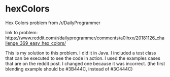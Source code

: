 # hexColors
Hex Colors problem from /r/DailyProgrammer

link to problem: https://www.reddit.com/r/dailyprogrammer/comments/a0lhxx/20181126_challenge_369_easy_hex_colors/

This is my solution to this problem. I did it in Java. I included a test class that can be executed to see the code in action.
I used the examples cases that are on the reddit post. I changed one because it was incorrect. (the first blending example should be
#3B444C, instead of #3C444C)
